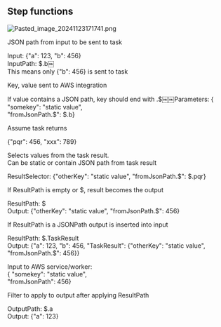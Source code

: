 ## Step functions
![Pasted_image_20241123171741.png](../assets/Pasted_image_20241123171741.png)

JSON path from input to be sent to task
 
Input: {"a": 123, "b": 456}  
InputPath: $.b￼  
This means only {"b": 456} is sent to task

Key, value sent to AWS integration
 
If value contains a JSON path, key should end with .$￼￼Parameters: { "somekey": "static value",  
"fromJsonPath.$": $.b}
 
Assume task returns
 
{"pqr": 456, "xxx": 789}

Selects values from the task result.  
Can be static or contain JSON path from task result
 
ResultSelector: {"otherKey": "static value", "fromJsonPath.$": $.pqr}

If ResultPath is empty or $, result becomes the output
 
ResultPath: $  
Output: {"otherKey": "static value", "fromJsonPath.$": 456}
   

If ResultPath is a JSONPath output is inserted into input
 
ResultPath: $.TaskResult  
Output: {"a": 123, "b": 456, "TaskResult": {"otherKey": "static value", "fromJsonPath.$": 456}}

Input to AWS service/worker:  
{ "somekey": "static value",  
"fromJsonPath": 456}

Filter to apply to output after applying ResultPath
 
OutputPath: $.a  
Output: {"a": 123}
